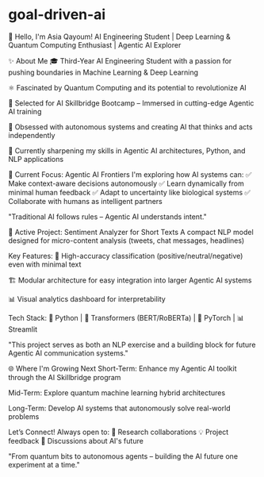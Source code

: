 # goal-driven-ai
👋 Hello, I'm Asia Qayoum!
AI Engineering Student | Deep Learning & Quantum Computing Enthusiast | Agentic AI Explorer

✨ About Me
🎓 Third-Year AI Engineering Student with a passion for pushing boundaries in Machine Learning & Deep Learning

⚛️ Fascinated by Quantum Computing and its potential to revolutionize AI

🤖 Selected for AI Skillbridge Bootcamp – Immersed in cutting-edge Agentic AI training

🧠 Obsessed with autonomous systems and creating AI that thinks and acts independently

🌱 Currently sharpening my skills in Agentic AI architectures, Python, and NLP applications

🚀 Current Focus: Agentic AI Frontiers
I'm exploring how AI systems can:
✅ Make context-aware decisions autonomously
✅ Learn dynamically from minimal human feedback
✅ Adapt to uncertainty like biological systems
✅ Collaborate with humans as intelligent partners

"Traditional AI follows rules – Agentic AI understands intent."

🔬 Active Project: Sentiment Analyzer for Short Texts
A compact NLP model designed for micro-content analysis (tweets, chat messages, headlines)

Key Features:
🎯 High-accuracy classification (positive/neutral/negative) even with minimal text

🏗️ Modular architecture for easy integration into larger Agentic AI systems

📊 Visual analytics dashboard for interpretability

Tech Stack:
🐍 Python | 🤗 Transformers (BERT/RoBERTa) | 🧮 PyTorch | 📊 Streamlit

"This project serves as both an NLP exercise and a building block for future Agentic AI communication systems."

🌐 Where I'm Growing Next
Short-Term: Enhance my Agentic AI toolkit through the AI Skillbridge program

Mid-Term: Explore quantum machine learning hybrid architectures

Long-Term: Develop AI systems that autonomously solve real-world problems

Let’s Connect! Always open to:
🔭 Research collaborations
💡 Project feedback
🚀 Discussions about AI's future

"From quantum bits to autonomous agents – building the AI future one experiment at a time."

 
